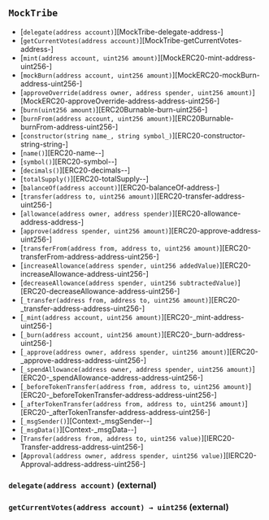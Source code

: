## <span id="MockTribe"></span> `MockTribe`



- [`delegate(address account)`][MockTribe-delegate-address-]
- [`getCurrentVotes(address account)`][MockTribe-getCurrentVotes-address-]
- [`mint(address account, uint256 amount)`][MockERC20-mint-address-uint256-]
- [`mockBurn(address account, uint256 amount)`][MockERC20-mockBurn-address-uint256-]
- [`approveOverride(address owner, address spender, uint256 amount)`][MockERC20-approveOverride-address-address-uint256-]
- [`burn(uint256 amount)`][ERC20Burnable-burn-uint256-]
- [`burnFrom(address account, uint256 amount)`][ERC20Burnable-burnFrom-address-uint256-]
- [`constructor(string name_, string symbol_)`][ERC20-constructor-string-string-]
- [`name()`][ERC20-name--]
- [`symbol()`][ERC20-symbol--]
- [`decimals()`][ERC20-decimals--]
- [`totalSupply()`][ERC20-totalSupply--]
- [`balanceOf(address account)`][ERC20-balanceOf-address-]
- [`transfer(address to, uint256 amount)`][ERC20-transfer-address-uint256-]
- [`allowance(address owner, address spender)`][ERC20-allowance-address-address-]
- [`approve(address spender, uint256 amount)`][ERC20-approve-address-uint256-]
- [`transferFrom(address from, address to, uint256 amount)`][ERC20-transferFrom-address-address-uint256-]
- [`increaseAllowance(address spender, uint256 addedValue)`][ERC20-increaseAllowance-address-uint256-]
- [`decreaseAllowance(address spender, uint256 subtractedValue)`][ERC20-decreaseAllowance-address-uint256-]
- [`_transfer(address from, address to, uint256 amount)`][ERC20-_transfer-address-address-uint256-]
- [`_mint(address account, uint256 amount)`][ERC20-_mint-address-uint256-]
- [`_burn(address account, uint256 amount)`][ERC20-_burn-address-uint256-]
- [`_approve(address owner, address spender, uint256 amount)`][ERC20-_approve-address-address-uint256-]
- [`_spendAllowance(address owner, address spender, uint256 amount)`][ERC20-_spendAllowance-address-address-uint256-]
- [`_beforeTokenTransfer(address from, address to, uint256 amount)`][ERC20-_beforeTokenTransfer-address-address-uint256-]
- [`_afterTokenTransfer(address from, address to, uint256 amount)`][ERC20-_afterTokenTransfer-address-address-uint256-]
- [`_msgSender()`][Context-_msgSender--]
- [`_msgData()`][Context-_msgData--]
- [`Transfer(address from, address to, uint256 value)`][IERC20-Transfer-address-address-uint256-]
- [`Approval(address owner, address spender, uint256 value)`][IERC20-Approval-address-address-uint256-]
### <span id="MockTribe-delegate-address-"></span> `delegate(address account)` (external)



### <span id="MockTribe-getCurrentVotes-address-"></span> `getCurrentVotes(address account) → uint256` (external)



